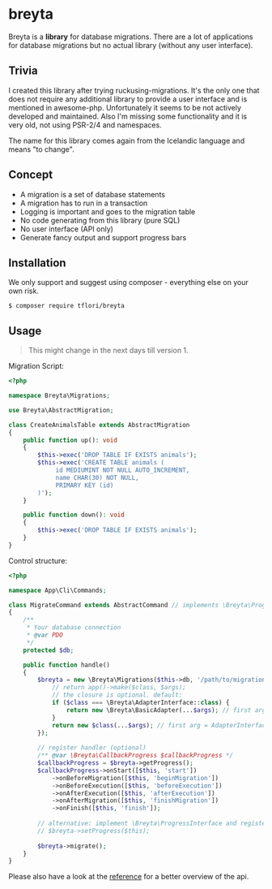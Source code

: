 # breyta

Breyta is a **library** for database migrations. There are a lot of applications for database migrations but no
actual library (without any user interface).

## Trivia

I created this library after trying ruckusing-migrations. It's the only one that does not require any additional library
to provide a user interface and is mentioned in awesome-php. Unfortunately it seems to be not actively developed and
maintained. Also I'm missing some functionality and it is very old, not using PSR-2/4 and namespaces.

The name for this library comes again from the Icelandic language and means "to change".

## Concept

* A migration is a set of database statements
* A migration has to run in a transaction
* Logging is important and goes to the migration table
* No code generating from this library (pure SQL)
* No user interface (API only)
* Generate fancy output and support progress bars

## Installation

We only support and suggest using composer - everything else on your own risk.

```console
$ composer require tflori/breyta
```

## Usage

> This might change in the next days till version 1.

Migration Script:

```php
<?php

namespace Breyta\Migrations;

use Breyta\AbstractMigration;

class CreateAnimalsTable extends AbstractMigration
{
    public function up(): void
    {
        $this->exec('DROP TABLE IF EXISTS animals');
        $this->exec('CREATE TABLE animals (
             id MEDIUMINT NOT NULL AUTO_INCREMENT,
             name CHAR(30) NOT NULL,
             PRIMARY KEY (id)
        )');
    }

    public function down(): void
    {
        $this->exec('DROP TABLE IF EXISTS animals');
    }
}
```

Control structure:

```php
<?php

namespace App\Cli\Commands;

class MigrateCommand extends AbstractCommand // implements \Breyta\ProgressInterface
{
    /**
     * Your database connection
     * @var PDO
     */
    protected $db;

    public function handle()
    {
        $breyta = new \Breyta\Migrations($this->db, '/path/to/migrations', function($class, ...$args) {
            // return app()->make($class, $args);
            // the closure is optional. default:
            if ($class === \Breyta\AdapterInterface::class) {
                return new \Breyta\BasicAdapter(...$args); // first arg = closure $executor
            }
            return new $class(...$args); // first arg = AdapterInterface $adapter
        });
        
        // register handler (optional)
        /** @var \Breyta\CallbackProgress $callbackProgress */
        $callbackProgress = $breyta->getProgress();
        $callbackProgress->onStart([$this, 'start'])
            ->onBeforeMigration([$this, 'beginMigration'])
            ->onBeforeExecution([$this, 'beforeExecution'])
            ->onAfterExecution([$this, 'afterExecution'])
            ->onAfterMigration([$this, 'finishMigration'])
            ->onFinish([$this, 'finish']);
        
        // alternative: implement \Breyta\ProgressInterface and register
        // $breyta->setProgress($this);
        
        $breyta->migrate();
    }
}
```

Please also have a look at the [reference](reference.md) for a better overview of the api.  
